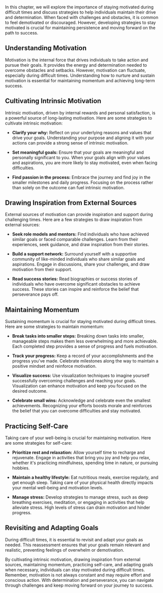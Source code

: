
In this chapter, we will explore the importance of staying motivated during difficult times and discuss strategies to help individuals maintain their drive and determination. When faced with challenges and obstacles, it is common to feel demotivated or discouraged. However, developing strategies to stay motivated is crucial for maintaining persistence and moving forward on the path to success.

**Understanding Motivation**
----------------------------

Motivation is the internal force that drives individuals to take action and pursue their goals. It provides the energy and determination needed to overcome obstacles and setbacks. However, motivation can fluctuate, especially during difficult times. Understanding how to nurture and sustain motivation is essential for maintaining momentum and achieving long-term success.

**Cultivating Intrinsic Motivation**
------------------------------------

Intrinsic motivation, driven by internal rewards and personal satisfaction, is a powerful source of long-lasting motivation. Here are some strategies to cultivate intrinsic motivation:

* **Clarify your why:** Reflect on your underlying reasons and values that drive your goals. Understanding your purpose and aligning it with your actions can provide a strong sense of intrinsic motivation.

* **Set meaningful goals:** Ensure that your goals are meaningful and personally significant to you. When your goals align with your values and aspirations, you are more likely to stay motivated, even when facing difficulties.

* **Find passion in the process:** Embrace the journey and find joy in the smaller milestones and daily progress. Focusing on the process rather than solely on the outcome can fuel intrinsic motivation.

**Drawing Inspiration from External Sources**
---------------------------------------------

External sources of motivation can provide inspiration and support during challenging times. Here are a few strategies to draw inspiration from external sources:

* **Seek role models and mentors:** Find individuals who have achieved similar goals or faced comparable challenges. Learn from their experiences, seek guidance, and draw inspiration from their stories.

* **Build a support network:** Surround yourself with a supportive community of like-minded individuals who share similar goals and aspirations. Engage in discussions, share your challenges, and draw motivation from their support.

* **Read success stories:** Read biographies or success stories of individuals who have overcome significant obstacles to achieve success. These stories can inspire and reinforce the belief that perseverance pays off.

**Maintaining Momentum**
------------------------

Sustaining momentum is crucial for staying motivated during difficult times. Here are some strategies to maintain momentum:

* **Break tasks into smaller steps:** Breaking down tasks into smaller, manageable steps makes them less overwhelming and more achievable. Each completed step provides a sense of progress and fuels motivation.

* **Track your progress:** Keep a record of your accomplishments and the progress you've made. Celebrate milestones along the way to maintain a positive mindset and reinforce motivation.

* **Visualize success:** Use visualization techniques to imagine yourself successfully overcoming challenges and reaching your goals. Visualization can enhance motivation and keep you focused on the desired outcome.

* **Celebrate small wins:** Acknowledge and celebrate even the smallest achievements. Recognizing your efforts boosts morale and reinforces the belief that you can overcome difficulties and stay motivated.

**Practicing Self-Care**
------------------------

Taking care of your well-being is crucial for maintaining motivation. Here are some strategies for self-care:

* **Prioritize rest and relaxation:** Allow yourself time to recharge and rejuvenate. Engage in activities that bring you joy and help you relax, whether it's practicing mindfulness, spending time in nature, or pursuing hobbies.

* **Maintain a healthy lifestyle:** Eat nutritious meals, exercise regularly, and get enough sleep. Taking care of your physical health directly impacts your mental well-being and motivation levels.

* **Manage stress:** Develop strategies to manage stress, such as deep breathing exercises, meditation, or engaging in activities that help alleviate stress. High levels of stress can drain motivation and hinder progress.

**Revisiting and Adapting Goals**
---------------------------------

During difficult times, it is essential to revisit and adapt your goals as needed. This reassessment ensures that your goals remain relevant and realistic, preventing feelings of overwhelm or demotivation.

By cultivating intrinsic motivation, drawing inspiration from external sources, maintaining momentum, practicing self-care, and adapting goals when necessary, individuals can stay motivated during difficult times. Remember, motivation is not always constant and may require effort and conscious action. With determination and perseverance, you can navigate through challenges and keep moving forward on your journey to success.

